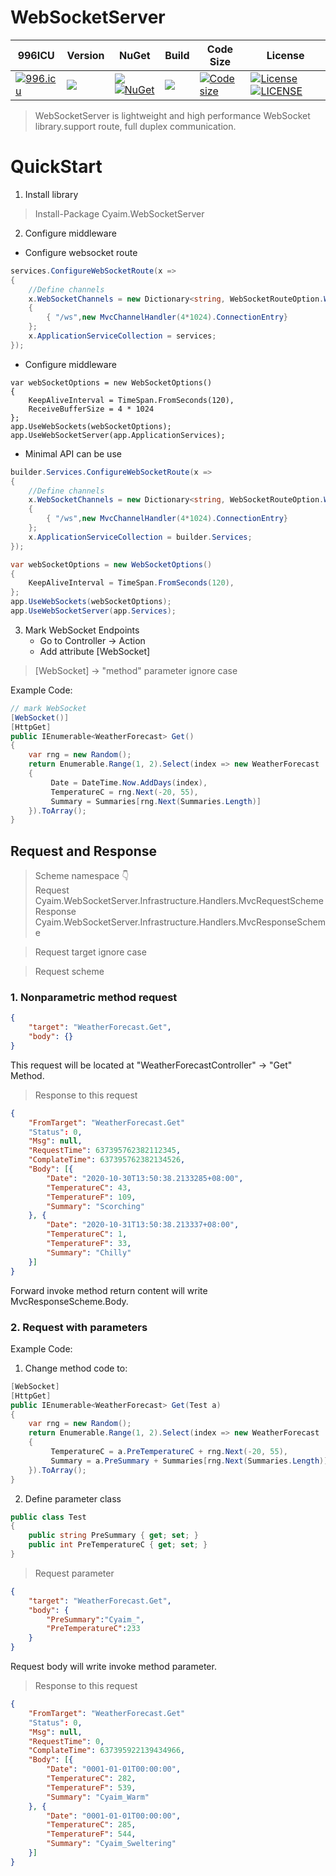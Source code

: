# WebSocketServer
| 996ICU | Version | NuGet | Build | Code Size | License |
|--|--|--|--|--|--|
[![996.icu](https://img.shields.io/badge/link-996.icu-red.svg)](https://996.icu)|[![](https://img.shields.io/badge/.NET%20Standard-2.1-violet.svg)](https://www.nuget.org/packages/Cyaim.WebSocketServer)|[![](https://img.shields.io/nuget/v/Cyaim.WebSocketServer.svg)](https://www.nuget.org/packages/Cyaim.WebSocketServer)[![NuGet](https://img.shields.io/nuget/dt/Cyaim.WebSocketServer.svg)](https://www.nuget.org/packages/Cyaim.WebSocketServer)|[![](https://github.com/Cyaim/WebSocketServer/workflows/.NET%20Core/badge.svg)](https://github.com/Cyaim/WebSocketServer)|[![Code size](https://img.shields.io/github/languages/code-size/Cyaim/WebSocketServer?logo=github&logoColor=white)](https://github.com/Cyaim/WebSocketServer)|[![License](https://img.shields.io/github/license/Cyaim/WebSocketServer?logo=open-source-initiative&logoColor=green)](https://github.com/Cyaim/WebSocketServer/blob/master/LICENSE)[![LICENSE](https://img.shields.io/badge/license-Anti%20996-blue.svg)](https://github.com/996icu/996.ICU/blob/master/LICENSE)

> WebSocketServer is lightweight and high performance WebSocket library.support route, full duplex communication.

# QuickStart

1. Install library
> Install-Package Cyaim.WebSocketServer
2. Configure middleware
- Configure websocket route
```C#
services.ConfigureWebSocketRoute(x =>
{
    //Define channels
    x.WebSocketChannels = new Dictionary<string, WebSocketRouteOption.WebSocketChannelHandler>()
    {
        { "/ws",new MvcChannelHandler(4*1024).ConnectionEntry}
    };
    x.ApplicationServiceCollection = services;
});
```

- Configure middleware
```#
var webSocketOptions = new WebSocketOptions()
{
    KeepAliveInterval = TimeSpan.FromSeconds(120),
    ReceiveBufferSize = 4 * 1024
};
app.UseWebSockets(webSocketOptions);
app.UseWebSocketServer(app.ApplicationServices);
```

- Minimal API can be use
```C#
builder.Services.ConfigureWebSocketRoute(x =>
{
    //Define channels
    x.WebSocketChannels = new Dictionary<string, WebSocketRouteOption.WebSocketChannelHandler>()
    {
        { "/ws",new MvcChannelHandler(4*1024).ConnectionEntry}
    };
    x.ApplicationServiceCollection = builder.Services;
});

var webSocketOptions = new WebSocketOptions()
{
    KeepAliveInterval = TimeSpan.FromSeconds(120),
};
app.UseWebSockets(webSocketOptions);
app.UseWebSocketServer(app.Services);
```

3. Mark WebSocket Endpoints
    - Go to Controller -> Action
    - Add attribute [WebSocket]  
> [WebSocket] -> "method" parameter ignore case
    
Example Code:
```C#
// mark WebSocket 
[WebSocket()]
[HttpGet]
public IEnumerable<WeatherForecast> Get()
{
    var rng = new Random();
    return Enumerable.Range(1, 2).Select(index => new WeatherForecast
    {
         Date = DateTime.Now.AddDays(index),
         TemperatureC = rng.Next(-20, 55),
         Summary = Summaries[rng.Next(Summaries.Length)]
    }).ToArray();
}
```

## Request and Response

> Scheme namespace 👇  
> Request Cyaim.WebSocketServer.Infrastructure.Handlers.MvcRequestScheme  
> Response Cyaim.WebSocketServer.Infrastructure.Handlers.MvcResponseScheme  

> Request target ignore case

> Request scheme  
### 1. Nonparametric method request
```json
{
	"target": "WeatherForecast.Get",
	"body": {}
}
```
This request will be located at "WeatherForecastController" -> "Get" Method.  

> Response to this request  
```json
{
	"FromTarget": "WeatherForecast.Get"
	"Status": 0,
	"Msg": null,
	"RequestTime": 637395762382112345,
	"ComplateTime": 637395762382134526,
	"Body": [{
		"Date": "2020-10-30T13:50:38.2133285+08:00",
		"TemperatureC": 43,
		"TemperatureF": 109,
		"Summary": "Scorching"
	}, {
		"Date": "2020-10-31T13:50:38.213337+08:00",
		"TemperatureC": 1,
		"TemperatureF": 33,
		"Summary": "Chilly"
	}]
}
```
Forward invoke method return content will write MvcResponseScheme.Body.  

### 2. Request with parameters  
Example Code:
1. Change method code to:
```C#
[WebSocket]
[HttpGet]
public IEnumerable<WeatherForecast> Get(Test a)
{
    var rng = new Random();
    return Enumerable.Range(1, 2).Select(index => new WeatherForecast
    {
         TemperatureC = a.PreTemperatureC + rng.Next(-20, 55),
         Summary = a.PreSummary + Summaries[rng.Next(Summaries.Length)]
    }).ToArray();
}
```

2. Define parameter class
```C#
public class Test
{
    public string PreSummary { get; set; }
    public int PreTemperatureC { get; set; }
}
```

> Request parameter  
```json
{
	"target": "WeatherForecast.Get",
	"body": {
	    "PreSummary":"Cyaim_",
	    "PreTemperatureC":233
	}
}
```
Request body will write invoke method parameter.
  
  
> Response to this request  
```json
{
	"FromTarget": "WeatherForecast.Get"
	"Status": 0,
	"Msg": null,
	"RequestTime": 0,
	"ComplateTime": 637395922139434966,
	"Body": [{
		"Date": "0001-01-01T00:00:00",
		"TemperatureC": 282,
		"TemperatureF": 539,
		"Summary": "Cyaim_Warm"
	}, {
		"Date": "0001-01-01T00:00:00",
		"TemperatureC": 285,
		"TemperatureF": 544,
		"Summary": "Cyaim_Sweltering"
	}]
}
```
